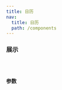 ```yaml
---
title: 日历
nav:
  title: 日历
  path: /components
---
```


### 展示

<code src="./demos/demo.tsx" />

### 参数
<API />
